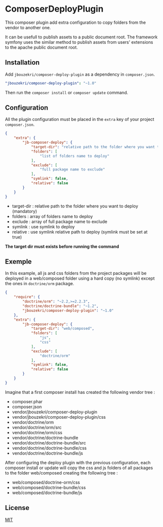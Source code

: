 ComposerDeployPlugin
====================

This composer plugin add extra configuration to copy folders from the vendor to another one.

It can be usefull to publish assets to a public document root.
The framework symfony uses the similar method to publish assets from users' extensions to the apache public document root.

Installation
------------

Add `jbouzekri/composer-deploy-plugin` as a dependency in `composer.json`.

``` yml
"jbouzekri/composer-deploy-plugin": "~1.0"
```

Then run the `composer install` or `composer update` command.

Configuration
-------------

All the plugin configuration must be placed in the `extra` key of your project `composer.json`.

``` json
{
    "extra": {
        "jb-composer-deploy": {
            "target-dir": "relative path to the folder where you want to deploy",
            "folders": [
                "list of folders name to deploy"
            ],
            "exclude": [
                "full package name to exclude"
            ],
            "symlink": false,
            "relative": false
        }
    }
}
```

* target-dir : relative path to the folder where you want to deploy (mandatory)
* folders : array of folders name to deploy
* exclude : array of full package name to exclude
* symlink : use symlink to deploy
* relative : use symlink relative path to deploy (symlink must be set at true)

**The target dir must exists before running the command**

Exemple
-------

In this example, all js and css folders from the project packages will be deployed in a web/composed folder
using a hard copy (no symlink) except the ones in `doctrine/orm` package.

``` json
{
    "require": {
        "doctrine/orm": "~2.2,>=2.2.3",
        "doctrine/doctrine-bundle": "~1.2",
        "jbouzekri/composer-deploy-plugin": "~1.0"
    },
    "extra": {
        "jb-composer-deploy": {
            "target-dir": "web/composed",
            "folders": [
                "js",
                "css"
            ],
            "exclude": [
                "doctrine/orm"
            ],
            "symlink": false,
            "relative": false
        }
    }
}
```

Imagine that a first composer install has created the following vendor tree :

* composer.phar
* composer.json
* vendor/jbouzekri/composer-deploy-plugin
* vendor/jbouzekri/composer-deploy-plugin/css
* vendor/doctrine/orm
* vendor/doctrine/orm/src
* vendor/doctrine/orm/css
* vendor/doctrine/doctrine-bundle
* vendor/doctrine/doctrine-bundle/src
* vendor/doctrine/doctrine-bundle/css
* vendor/doctrine/doctrine-bundle/js

After configuring the deploy plugin with the previous configuration, each composer install or update
will copy the css and js folders of all packages to the folder web/composed creating the following tree :

* web/composed/doctrine-orm/css
* web/composed/doctrine-bundle/css
* web/composed/doctrine-bundle/js

License
-------

[MIT](https://github.com/jbouzekri/ComposerDeployPlugin/blob/master/README.md)